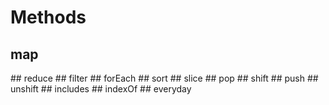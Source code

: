 # Methods

<h2>map</h2>
## reduce
## filter
## forEach
## sort
## slice
## pop
## shift
## push
## unshift
## includes
## indexOf
## everyday
